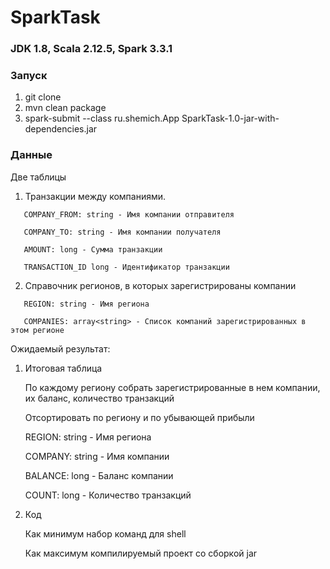 # SparkTask

### JDK 1.8, Scala 2.12.5, Spark 3.3.1

### Запуск
1. git clone
2. mvn clean package
3. spark-submit --class ru.shemich.App SparkTask-1.0-jar-with-dependencies.jar

### Данные
Две таблицы
1. Транзакции между компаниями.
````
   COMPANY_FROM: string - Имя компании отправителя

   COMPANY_TO: string - Имя компании получателя

   AMOUNT: long - Сумма транзакции

   TRANSACTION_ID long - Идентификатор транзакции
````
2. Справочник регионов, в которых зарегистрированы компании
```
   REGION: string - Имя региона

   COMPANIES: array<string> - Список компаний зарегистрированных в этом регионе
```
Ожидаемый результат:
1. Итоговая таблица

   По каждому региону собрать зарегистрированные в нем компании, их баланс, количество транзакций

   Отсортировать по региону и по убывающей прибыли

   REGION: string - Имя региона

   COMPANY: string - Имя компании

   BALANCE: long - Баланс компании

   COUNT: long - Количество транзакций

2. Код

   Как минимум набор команд для shell

   Как максимум компилируемый проект со сборкой jar
